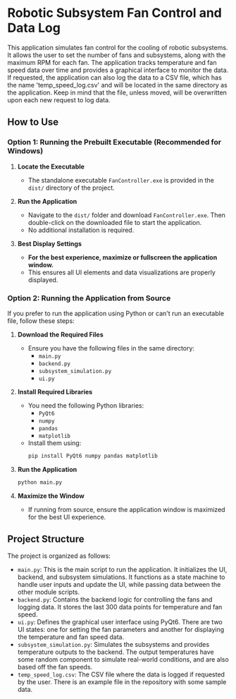 # Robotic Subsystem Fan Control and Data Log

This application simulates fan control for the cooling of robotic subsystems. It allows the user to set the number of fans and subsystems, along with the maximum RPM for each fan. The application tracks temperature and fan speed data over time and provides a graphical interface to monitor the data. If requested, the application can also log the data to a CSV file, which has the name 'temp_speed_log.csv' and will be located in the same directory as the application. Keep in mind that the file, unless moved, will be overwritten upon each new request to log data.

## How to Use

### Option 1: Running the Prebuilt Executable (Recommended for Windows)
1. **Locate the Executable**  
   - The standalone executable `FanController.exe` is provided in the `dist/` directory of the project.  

2. **Run the Application**  
   - Navigate to the `dist/` folder and download `FanController.exe`. Then double-click on the downloaded file to start the application.  
   - No additional installation is required.  

3. **Best Display Settings**  
   - **For the best experience, maximize or fullscreen the application window.**  
   - This ensures all UI elements and data visualizations are properly displayed.

### Option 2: Running the Application from Source
If you prefer to run the application using Python or can't run an executable file, follow these steps:

1. **Download the Required Files**  
   - Ensure you have the following files in the same directory:  
     - `main.py`  
     - `backend.py`  
     - `subsystem_simulation.py`  
     - `ui.py`  

2. **Install Required Libraries**  
   - You need the following Python libraries:  
     - `PyQt6`  
     - `numpy`  
     - `pandas`  
     - `matplotlib`  
   - Install them using:  
     ```bash
     pip install PyQt6 numpy pandas matplotlib
     ```

3. **Run the Application**  
   ```bash
   python main.py
   ```

4. **Maximize the Window**
   - If running from source, ensure the application window is maximized for the best UI experience.

## Project Structure

The project is organized as follows:

- `main.py`: This is the main script to run the application. It initializes the UI, backend, and subsystem simulations. It functions as a state machine to handle user inputs and update the UI, while passing data between the other module scripts.
- `backend.py`: Contains the backend logic for controlling the fans and logging data. It stores the last 300 data points for temperature and fan speed.
- `ui.py`: Defines the graphical user interface using PyQt6. There are two UI states: one for setting the fan parameters and another for displaying the temperature and fan speed data.
- `subsystem_simulation.py`: Simulates the subsystems and provides temperature outputs to the backend. The output temperatures have some random component to simulate real-world conditions, and are also based off the fan speeds.
- `temp_speed_log.csv`: The CSV file where the data is logged if requested by the user. There is an example file in the repository with some sample data.
